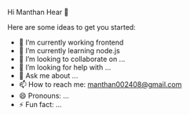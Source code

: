  Hi Manthan Hear 👋


<!--**Manthan11289/Manthan11289** is a ✨ _special_ ✨ repository because its `README.md` (this file) appears on your GitHub profile.-->

Here are some ideas to get you started:

- 🔭 I’m currently working frontend
- 🌱 I’m currently learning node.js
- 👯 I’m looking to collaborate on ...
- 🤔 I’m looking for help with ...
- 💬 Ask me about ...
- 📫 How to reach me: manthan002408@gmail.com 
- 😄 Pronouns: ...
- ⚡ Fun fact: ...

